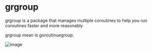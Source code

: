 # grgroup
grgroup is a package that manages multiple coroutines to help you run coroutines faster and more reasonably

grgroup mean is goroutinuegroup.

![image](https://user-images.githubusercontent.com/76086546/173734237-0115097f-051e-4894-b442-29bb824e8ea8.png)
